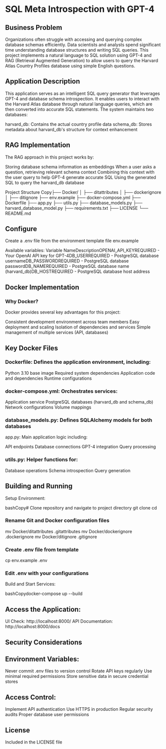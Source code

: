 # SQL Meta Introspection with GPT-4
## Business Problem
Organizations often struggle with accessing and querying complex database schemas efficiently. Data scientists and analysts spend significant time understanding database structures and writing SQL queries. This project implements a natural language to SQL solution using GPT-4 and RAG (Retrieval Augmented Generation) to allow users to query the Harvard Atlas Country Profiles database using simple English questions.

## Application Description
This application serves as an intelligent SQL query generator that leverages GPT-4 and database schema introspection. It enables users to interact with the Harvard Atlas database through natural language queries, which are then converted into accurate SQL statements. The system maintains two databases:

harvard_db: Contains the actual country profile data
schema_db: Stores metadata about harvard_db's structure for context enhancement

## RAG Implementation
The RAG approach in this project works by:

Storing database schema information as embeddings
When a user asks a question, retrieving relevant schema context
Combining this context with the user query to help GPT-4 generate accurate SQL
Using the generated SQL to query the harvard_db database

Project Structure
Copy├── Docker/
│   ├── ditattributes
│   ├── dockerignore
│   ├── ditignore
├── env.example
├── docker-compose.yml
├── Dockerfile
├── app.py
├── utils.py
├── database_models.py
├── harvard_database_model.py
├── requirements.txt
├── LICENSE
└── README.md
## Configure
Create a .env file from the environment template file env.example

Available variables:
Variable NameDescriptionOPENAI_API_KEYREQUIRED - Your OpenAI API key for GPT-4DB_USERREQUIRED - PostgreSQL database usernameDB_PASSWORDREQUIRED - PostgreSQL database passwordDB_NAMEREQUIRED - PostgreSQL database name (harvard_db)DB_HOSTREQUIRED - PostgreSQL database host address

## Docker Implementation
### Why Docker?
Docker provides several key advantages for this project:

Consistent development environment across team members
Easy deployment and scaling
Isolation of dependencies and services
Simple management of multiple services (API, databases)

## Key Docker Files

### Dockerfile: Defines the application environment, including:

Python 3.10 base image
Required system dependencies
Application code and dependencies
Runtime configurations


### docker-compose.yml: Orchestrates services:

Application service
PostgreSQL databases (harvard_db and schema_db)
Network configurations
Volume mappings


### database_models.py: Defines SQLAlchemy models for both databases
app.py: Main application logic including:

API endpoints
Database connections
GPT-4 integration
Query processing


### utils.py: Helper functions for:

Database operations
Schema introspection
Query generation



## Building and Running

Setup Environment:

bashCopy# Clone repository and navigate to project directory
git clone <repository-url>
cd <project-directory>

###  Rename Git and Docker configuration files
mv Docker/ditattributes .gitattributes
mv Docker/dockerignore .dockerignore
mv Docker/ditignore .gitignore

### Create .env file from template
cp env.example .env
### Edit .env with your configurations

Build and Start Services:

bashCopydocker-compose up --build

## Access the Application:


UI Check: http://localhost:8000/
API Documentation: http://localhost:8000/docs

## Security Considerations

## Environment Variables:

Never commit .env files to version control
Rotate API keys regularly
Use minimal required permissions
Store sensitive data in secure credential stores


## Access Control:

Implement API authentication
Use HTTPS in production
Regular security audits
Proper database user permissions



## License
Included in the LICENSE file